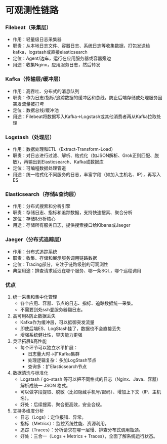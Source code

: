 # 可观测性链路

### Filebeat（采集层）

- 作用：轻量级日志采集器
- 职责：从本地日志文件、容器日志、系统日志等收集数据，打包发送给kafka，logstash或直接elasticsearch
- 定位：Agent/边车，运行在应用服务器或容器旁边
- 用途：收集Nginx，应用服务日志，然后转发



### Kafka（传输层/缓冲层）

- 作用：高吞吐、分布式的消息队列
- 职责：作为日志/指标/追踪数据的缓冲区和总线，防止后端存储或处理服务因突发流量被打垮
- 定位：数据总线/缓冲池
- 用途：Filebeat将数据写入Kafka->Logstash或其他消费者再从Kafka拉取处理



### Logstash（处理层）

- 作用：数据处理和ETL（Extract-Transform-Load）
- 职责：对日志进行过滤、解析、格式化（如JSON解析、Grok正则匹配、脱敏），再输出到Elasticsearch、Kafka或数据库
- 定位：可编程数据处理管道
- 用途：统一格式化不同服务的日志，丰富字段（如加入主机名、IP），再写入ES



### Elasticsearch（存储&查询层）

- 作用：分布式搜索和分析引擎
- 职责：存储日志、指标和追踪数据，支持快速搜索、聚合分析
- 定位：存储&分析核心
- 用途：存储所有服务日志，提供搜索接口给Kibana或Jaeger



### Jaeger（分布式追踪层）

- 作用：分布式追踪系统
- 职责：收集、存储和展示服务调用链路数据
- 定位：Tracing部分，专注于链路级别的可观测性
- 典型用途：排查请求延迟在哪个服务、哪一条SQL，哪个远程调用



### 优点

1. 统一采集和集中化管理
   - 各个应用、容器、节点的日志、指标、追踪数据统一采集。
   - 不需要到处ssh登服务器翻日志。
2. 高可用&防止数据丢失
   - Kafka作为缓冲层，可以抵御突发流量
   - 即使后端ES、LogStash挂了，数据也不会直接丢失
   - 增强系统健壮性，容灾能力更强
3. 灵活拓展&高性能
   - 每个环节可以独立水平扩展：
     - 日志量大时->扩Kafka集群
     - 处理逻辑复杂：多加LogStash节点
     - 查询多：扩Elasticsearch节点
4. 数据清洗与标准化
   - Logstash / go-stash 等可以把不同格式的日志（Nginx、Java、容器）解析成统一 JSON 格式。
   - 可以做字段提取、脱敏（比如隐藏手机号/密码）、增加上下文（IP、主机名）。
   - 好处：后续搜索、聚合更高效，安全合规。
5. 支持多维度分析
   - 日志（Logs）：定位报错、异常。
   - 指标（Metrics）：监控系统性能、资源利用。
   - 追踪（Traces）：分析请求在哪一层慢、排查分布式调用瓶颈。
   - 好处：三合一（Logs + Metrics + Traces），全面了解系统运行状态。